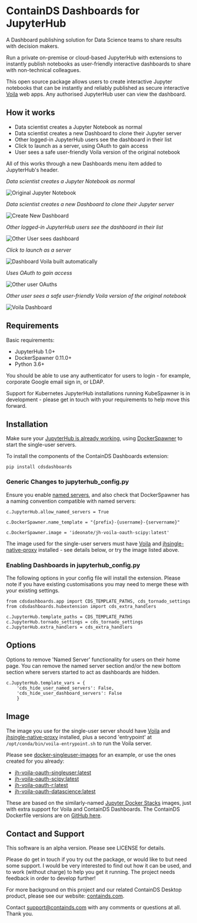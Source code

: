 # ContainDS Dashboards for JupyterHub

A Dashboard publishing solution for Data Science teams to share results with decision makers.

Run a private on-premise or cloud-based JupyterHub with extensions to instantly publish notebooks as user-friendly interactive 
dashboards to share with non-technical colleagues.

This open source package allows users to create interactive Jupyter notebooks that can be instantly and reliably published as 
secure interactive [Voila](https://voila.readthedocs.io/en/stable/) web apps. Any authorised JupyterHub user can view the dashboard.

## How it works

- Data scientist creates a Jupyter Notebook as normal
- Data scientist creates a new Dashboard to clone their Jupyter server
- Other logged-in JupyterHub users see the dashboard in their list
- Click to launch as a server, using OAuth to gain access
- User sees a safe user-friendly Voila version of the original notebook

All of this works through a new Dashboards menu item added to JupyterHub's header.

_Data scientist creates a Jupyter Notebook as normal_

![Original Jupyter Notebook](./screenshots/1_Original_Jupyter_Notebook.png "Original Jupyter Notebook")

_Data scientist creates a new Dashboard to clone their Jupyter server_

![Create New Dashboard](./screenshots/2_Create_New_Dashboard.png "Create New Dashboard")


_Other logged-in JupyterHub users see the dashboard in their list_

![Other User sees dashboard](./screenshots/3_Other_User_sees_dashboard.png "Other User sees dashboard")

_Click to launch as a server_

![Dashboard Voila built automatically](./screenshots/4_Dashboard_Voila_built_automatically.png "Dashboard Voila built automatically")

_Uses OAuth to gain access_

![Other user OAuths](./screenshots/5_Other_user_OAuths.png "Other user OAuths")

_Other user sees a safe user-friendly Voila version of the original notebook_

![Voila Dashboard](./screenshots/6_Voila_Dashboard.png "Voila Dashboard")


## Requirements

Basic requirements:

- JupyterHub 1.0+
- DockerSpawner 0.11.0+
- Python 3.6+

You should be able to use any authenticator for users to login - for example, corporate Google email sign in, or LDAP.

Support for Kubernetes JupyterHub installations running KubeSpawner is in development - please get in touch with your requirements to help move this forward.

## Installation

Make sure your [JupyterHub is already working](https://jupyterhub.readthedocs.io/en/stable/installation-guide.html), using [DockerSpawner](https://github.com/jupyterhub/dockerspawner) to start the single-user servers.

To install the components of the ContainDS Dashboards extension:

```
pip install cdsdashboards
```

### Generic Changes to jupyterhub_config.py

Ensure you enable [named servers](https://jupyterhub.readthedocs.io/en/stable/reference/config-user-env.html#named-servers), and also check that DockerSpawner has a naming convention compatible with named servers:

```
c.JupyterHub.allow_named_servers = True

c.DockerSpawner.name_template = "{prefix}-{username}-{servername}"

c.DockerSpawner.image = 'ideonate/jh-voila-oauth-scipy:latest'
```

The image used for the single-user servers must have [Voila](https://github.com/voila-dashboards/voila) and [jhsingle-native-proxy](https://github.com/ideonate/jhsingle-native-proxy) installed - see details below, or try the image listed above.

### Enabling Dashboards in jupyterhub_config.py

The following options in your config file will install the extension. Please note if you have existing customisations you may need to merge these with your existing settings.

```
from cdsdashboards.app import CDS_TEMPLATE_PATHS, cds_tornado_settings
from cdsdashboards.hubextension import cds_extra_handlers

c.JupyterHub.template_paths = CDS_TEMPLATE_PATHS
c.JupyterHub.tornado_settings = cds_tornado_settings
c.JupyterHub.extra_handlers = cds_extra_handlers
```


## Options

Options to remove 'Named Server' functionality for users on their home page. You can remove the named server section and/or the new bottom section where servers started to act as dashboards are hidden.

```
c.JupyterHub.template_vars = {
    'cds_hide_user_named_servers': False,
    'cds_hide_user_dashboard_servers': False
    }
```

## Image

The image you use for the single-user server should have [Voila](https://github.com/voila-dashboards/voila) and [jhsingle-native-proxy](https://github.com/ideonate/jhsingle-native-proxy) installed, plus a second 'entrypoint' at `/opt/conda/bin/voila-entrypoint.sh` to run the Voila server.

Please see [docker-singleuser-images](./docker-singleuser-images) for an example, or use the ones created for you already:

- [jh-voila-oauth-singleuser:latest](https://hub.docker.com/r/ideonate/jh-voila-oauth-singleuser)
- [jh-voila-oauth-scipy:latest](https://hub.docker.com/r/ideonate/jh-voila-oauth-scipy)
- [jh-voila-oauth-r:latest](https://hub.docker.com/r/ideonate/jh-voila-oauth-r)
- [jh-voila-oauth-datascience:latest](https://hub.docker.com/r/ideonate/jh-voila-oauth-datascience)

These are based on the similarly-named [Jupyter Docker Stacks](https://jupyter-docker-stacks.readthedocs.io/en/latest/) images, just with extra support for Voila and ContainDS Dashboards. The ContainDS Dockerfile versions are on [GitHub here](https://github.com/ideonate/cdsdashboards-jupyter-docker).

## Contact and Support

This software is an alpha version. Please see LICENSE for details.

Please do get in touch if you try out the package, or would like to but need some support. I would be very interested to find out how it can be used, and to work (without charge) to help you get it running. The project needs feedback in order to develop further!

For more background on this project and our related ContainDS Desktop product, please see our website: [containds.com](https://containds.com/).

Contact [support@containds.com](mailto:support@containds.com) with any comments or questions at all. Thank you.
